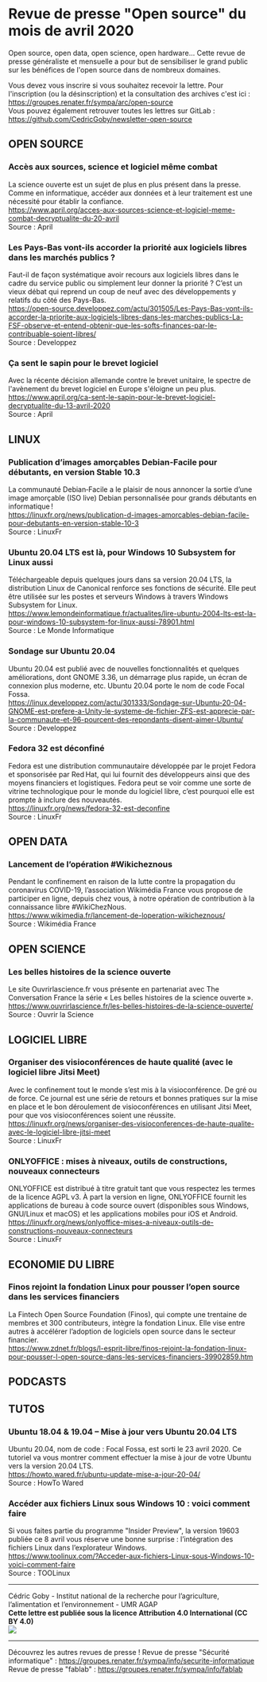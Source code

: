 # Revue de presse "Open source" du mois de avril 2020

Open source, open data, open science, open hardware... Cette revue de presse généraliste et mensuelle a pour but de sensibiliser le grand public sur les bénéfices de l'open source dans de nombreux domaines.  

Vous devez vous inscrire si vous souhaitez recevoir la lettre. Pour l'inscription (ou la désinscription) et la consultation des archives c'est ici : https://groupes.renater.fr/sympa/arc/open-source  
Vous pouvez également retrouver toutes les lettres sur GitLab : https://github.com/CedricGoby/newsletter-open-source

## OPEN SOURCE
### Accès aux sources, science et logiciel même combat
La science ouverte est un sujet de plus en plus présent dans la presse. Comme en informatique, accéder aux données et à leur traitement est une nécessité pour établir la confiance.  
https://www.april.org/acces-aux-sources-science-et-logiciel-meme-combat-decryptualite-du-20-avril  
Source : April

### Les Pays-Bas vont-ils accorder la priorité aux logiciels libres dans les marchés publics ?
Faut-il de façon systématique avoir recours aux logiciels libres dans le cadre du service public ou simplement leur donner la priorité ? C’est un vieux débat qui reprend un coup de neuf avec des développements y relatifs du côté des Pays-Bas.  
https://open-source.developpez.com/actu/301505/Les-Pays-Bas-vont-ils-accorder-la-priorite-aux-logiciels-libres-dans-les-marches-publics-La-FSF-observe-et-entend-obtenir-que-les-softs-finances-par-le-contribuable-soient-libres/  
Source : Developpez

### Ça sent le sapin pour le brevet logiciel
Avec la récente décision allemande contre le brevet unitaire, le spectre de l'avènement du brevet logiciel en Europe s'éloigne un peu plus.  
https://www.april.org/ca-sent-le-sapin-pour-le-brevet-logiciel-decryptualite-du-13-avril-2020  
Source : April

## LINUX
### Publication d’images amorçables Debian-Facile pour débutants, en version Stable 10.3
La communauté Debian‑Facile a le plaisir de nous annoncer la sortie d’une image amorçable (ISO live) Debian personnalisée pour grands débutants en informatique !  
https://linuxfr.org/news/publication-d-images-amorcables-debian-facile-pour-debutants-en-version-stable-10-3  
Source : LinuxFr

### Ubuntu 20.04 LTS est là, pour Windows 10 Subsystem for Linux aussi
Téléchargeable depuis quelques jours dans sa version 20.04 LTS, la distribution Linux de Canonical renforce ses fonctions de sécurité. Elle peut être utilisée sur les postes et serveurs Windows à travers Windows Subsystem for Linux.  
https://www.lemondeinformatique.fr/actualites/lire-ubuntu-2004-lts-est-la-pour-windows-10-subsystem-for-linux-aussi-78901.html  
Source : Le Monde Informatique

### Sondage sur Ubuntu 20.04
Ubuntu 20.04 est publié avec de nouvelles fonctionnalités et quelques améliorations, dont GNOME 3.36, un démarrage plus rapide, un écran de connexion plus moderne, etc. Ubuntu 20.04 porte le nom de code Focal Fossa.  
https://linux.developpez.com/actu/301333/Sondage-sur-Ubuntu-20-04-GNOME-est-prefere-a-Unity-le-systeme-de-fichier-ZFS-est-apprecie-par-la-communaute-et-96-pourcent-des-repondants-disent-aimer-Ubuntu/  
Source : Developpez

### Fedora 32 est déconfiné
Fedora est une distribution communautaire développée par le projet Fedora et sponsorisée par Red Hat, qui lui fournit des développeurs ainsi que des moyens financiers et logistiques. Fedora peut se voir comme une sorte de vitrine technologique pour le monde du logiciel libre, c’est pourquoi elle est prompte à inclure des nouveautés.  
https://linuxfr.org/news/fedora-32-est-deconfine  
Source : LinuxFr

## OPEN DATA
### Lancement de l’opération #Wikicheznous
Pendant le confinement en raison de la lutte contre la propagation du coronavirus COVID-19, l’association Wikimédia France vous propose de participer en ligne, depuis chez vous, à notre opération de contribution à la connaissance libre #WikiChezNous.  
https://www.wikimedia.fr/lancement-de-loperation-wikicheznous/  
Source : Wikimédia France

## OPEN SCIENCE
### Les belles histoires de la science ouverte
Le site Ouvrirlascience.fr vous présente en partenariat avec The Conversation France la série « Les belles histoires de la science ouverte ».  
https://www.ouvrirlascience.fr/les-belles-histoires-de-la-science-ouverte/  
Source : Ouvrir la Science

## LOGICIEL LIBRE
### Organiser des visioconférences de haute qualité (avec le logiciel libre Jitsi Meet)
Avec le confinement tout le monde s’est mis à la visioconférence. De gré ou de force. Ce journal est une série de retours et bonnes pratiques sur la mise en place et le bon déroulement de visioconférences en utilisant Jitsi Meet, pour que vos visioconférences soient une réussite.  
https://linuxfr.org/news/organiser-des-visioconferences-de-haute-qualite-avec-le-logiciel-libre-jitsi-meet  
Source : LinuxFr

### ONLYOFFICE : mises à niveaux, outils de constructions, nouveaux connecteurs
ONLYOFFICE est distribué à titre gratuit tant que vous respectez les termes de la licence AGPL v3. À part la version en ligne, ONLYOFFICE fournit les applications de bureau à code source ouvert (disponibles sous Windows, GNU/Linux et macOS) et les applications mobiles pour iOS et Android.  
https://linuxfr.org/news/onlyoffice-mises-a-niveaux-outils-de-constructions-nouveaux-connecteurs  
Source : LinuxFr

## ECONOMIE DU LIBRE
### Finos rejoint la fondation Linux pour pousser l’open source dans les services financiers
La Fintech Open Source Foundation (Finos), qui compte une trentaine de membres et 300 contributeurs, intègre la fondation Linux. Elle vise entre autres à accélérer l’adoption de logiciels open source dans le secteur financier.  
https://www.zdnet.fr/blogs/l-esprit-libre/finos-rejoint-la-fondation-linux-pour-pousser-l-open-source-dans-les-services-financiers-39902859.htm  

## PODCASTS

## TUTOS
### Ubuntu 18.04 & 19.04 – Mise à jour vers Ubuntu 20.04 LTS
Ubuntu 20.04, nom de code : Focal Fossa, est sorti le 23 avril 2020. Ce tutoriel va vous montrer comment effectuer la mise à jour de votre Ubuntu vers la version 20.04 LTS.  
https://howto.wared.fr/ubuntu-update-mise-a-jour-20-04/  
Source : HowTo Wared

### Accéder aux fichiers Linux sous Windows 10 : voici comment faire
Si vous faites partie du programme "Insider Preview", la version 19603 publiée ce 8 avril vous réserve une bonne surprise : l’intégration des fichiers Linux dans l’explorateur Windows.  
https://www.toolinux.com/?Acceder-aux-fichiers-Linux-sous-Windows-10-voici-comment-faire  
Source : TOOLinux

---
Cédric Goby - Institut national de la recherche pour l’agriculture, l’alimentation et l’environnement - UMR AGAP  
**Cette lettre est publiée sous la licence Attribution 4.0 International (CC BY 4.0)**  
![](https://i.creativecommons.org/l/by/4.0/80x15.png)

---
Découvrez les autres revues de presse !
Revue de presse "Sécurité informatique" : https://groupes.renater.fr/sympa/info/securite-informatique
Revue de presse "fablab" : https://groupes.renater.fr/sympa/info/fablab
